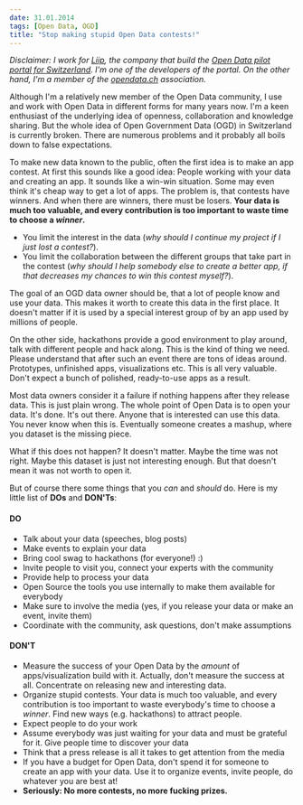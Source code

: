 ```yaml
---
date: 31.01.2014
tags: [Open Data, OGD]
title: "Stop making stupid Open Data contests!"
---
```


_Disclaimer:
I work for [Liip](http://www.liip.ch), the company that build the [Open Data pilot portal for Switzerland](http://opendata.admin.ch).
I'm one of the developers of the portal.
On the other hand, I'm a member of the [opendata.ch](http://opendata.ch) association._

Although I'm a relatively new member of the Open Data community, I use and work with Open Data in different forms for many years now.
I'm a keen enthusiast of the underlying idea of openness, collaboration and knowledge sharing.
But the whole idea of Open Government Data (OGD) in Switzerland is currently broken.
There are numerous problems and it probably all boils down to false expectations.

To make new data known to the public, often the first idea is to make an app contest.
At first this sounds like a good idea: People working with your data and creating an app.
It sounds like a win-win situation.
Some may even think it's cheap way to get a lot of apps.
The problem is, that contests have winners. And when there are winners, there must be losers.
**Your data is much too valuable, and every contribution is too important to waste time to choose a _winner_.**

* You limit the interest in the data (_why should I continue my project if I just lost a contest?_).
* You limit the collaboration between the different groups that take part in the contest (_why should I help somebody else to create a better app, if that decreases my chances to win this contest myself?_).

The goal of an OGD data owner should be, that a lot of people know and use your data.
This makes it worth to create this data in the first place.
It doesn't matter if it is used by a special interest group of by an app used by millions of people.

On the other side, hackathons provide a good environment to play around, talk with different people and hack along.
This is the kind of thing we need.
Please understand that after such an event there are tons of ideas around. Prototypes, unfinished apps, visualizations etc. This is all very valuable. Don't expect a bunch of polished, ready-to-use apps as a result.

Most data owners consider it a failure if nothing happens after they release data.
This is just plain wrong. The whole point of Open Data is to open your data. It's done. It's out there.
Anyone that is interested can use this data. You never know when this is. Eventually someone creates a mashup, where you dataset is the missing piece.

What if this does not happen? It doesn't matter. Maybe the time was not right. Maybe this dataset is just not interesting enough.
But that doesn't mean it was not worth to open it.

But of course there some things that you *can* and *should* do. Here is my little list of **DOs** and **DON'Ts**:

#### **DO**
* Talk about your data (speeches, blog posts)
* Make events to explain your data
* Bring cool swag to hackathons (for everyone!) :)
* Invite people to visit you, connect your experts with the community
* Provide help to process your data
* Open Source the tools you use internally to make them available for everybody
* Make sure to involve the media (yes, if you release your data or make an event, invite them)
* Coordinate with the community, ask questions, don't make assumptions

#### **DON'T**
* Measure the success of your Open Data by the *amount* of apps/visualization build with it. Actually, don't measure the success at all. Concentrate on releasing new and interesting data.
* Organize stupid contests. Your data is much too valuable, and every contribution is too important to waste everybody's time to choose a _winner_. Find new ways (e.g. hackathons) to attract people. 
* Expect people to do your work
* Assume everybody was just waiting for your data and must be grateful for it. Give people time to discover your data
* Think that a press release is all it takes to get attention from the media
* If you have a budget for Open Data, don't spend it for someone to create an app with your data. Use it to organize events, invite people, do whatever you are best at!
* **Seriously: No more contests, no more fucking prizes.** 
